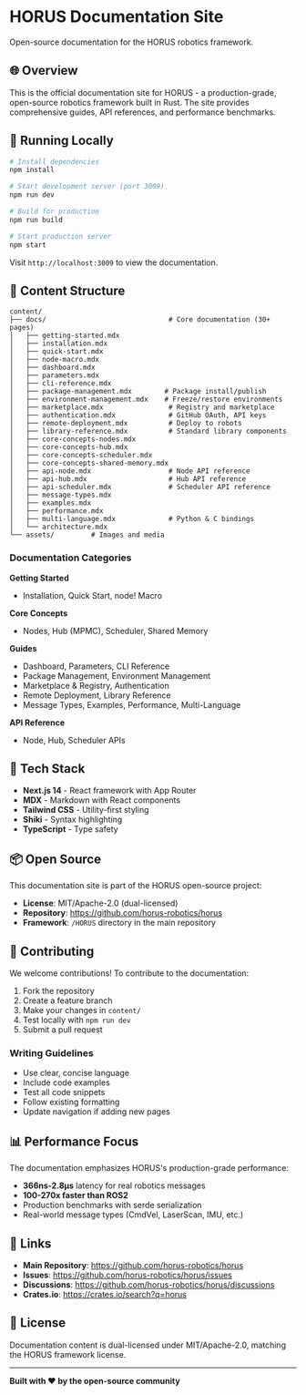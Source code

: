 # HORUS Documentation Site

Open-source documentation for the HORUS robotics framework.

## 🌐 Overview

This is the official documentation site for HORUS - a production-grade, open-source robotics framework built in Rust. The site provides comprehensive guides, API references, and performance benchmarks.

## 🚀 Running Locally

```bash
# Install dependencies
npm install

# Start development server (port 3009)
npm run dev

# Build for production
npm run build

# Start production server
npm start
```

Visit `http://localhost:3009` to view the documentation.

## 📝 Content Structure

```
content/
├── docs/                              # Core documentation (30+ pages)
│   ├── getting-started.mdx
│   ├── installation.mdx
│   ├── quick-start.mdx
│   ├── node-macro.mdx
│   ├── dashboard.mdx
│   ├── parameters.mdx
│   ├── cli-reference.mdx
│   ├── package-management.mdx        # Package install/publish
│   ├── environment-management.mdx    # Freeze/restore environments
│   ├── marketplace.mdx                # Registry and marketplace
│   ├── authentication.mdx             # GitHub OAuth, API keys
│   ├── remote-deployment.mdx          # Deploy to robots
│   ├── library-reference.mdx          # Standard library components
│   ├── core-concepts-nodes.mdx
│   ├── core-concepts-hub.mdx
│   ├── core-concepts-scheduler.mdx
│   ├── core-concepts-shared-memory.mdx
│   ├── api-node.mdx                   # Node API reference
│   ├── api-hub.mdx                    # Hub API reference
│   ├── api-scheduler.mdx              # Scheduler API reference
│   ├── message-types.mdx
│   ├── examples.mdx
│   ├── performance.mdx
│   ├── multi-language.mdx             # Python & C bindings
│   └── architecture.mdx
└── assets/         # Images and media
```

### Documentation Categories

**Getting Started**
- Installation, Quick Start, node! Macro

**Core Concepts**
- Nodes, Hub (MPMC), Scheduler, Shared Memory

**Guides**
- Dashboard, Parameters, CLI Reference
- Package Management, Environment Management
- Marketplace & Registry, Authentication
- Remote Deployment, Library Reference
- Message Types, Examples, Performance, Multi-Language

**API Reference**
- Node, Hub, Scheduler APIs

## 🎨 Tech Stack

- **Next.js 14** - React framework with App Router
- **MDX** - Markdown with React components
- **Tailwind CSS** - Utility-first styling
- **Shiki** - Syntax highlighting
- **TypeScript** - Type safety

## 📦 Open Source

This documentation site is part of the HORUS open-source project:

- **License**: MIT/Apache-2.0 (dual-licensed)
- **Repository**: https://github.com/horus-robotics/horus
- **Framework**: `/HORUS` directory in the main repository

## 🤝 Contributing

We welcome contributions! To contribute to the documentation:

1. Fork the repository
2. Create a feature branch
3. Make your changes in `content/`
4. Test locally with `npm run dev`
5. Submit a pull request

### Writing Guidelines

- Use clear, concise language
- Include code examples
- Test all code snippets
- Follow existing formatting
- Update navigation if adding new pages

## 📊 Performance Focus

The documentation emphasizes HORUS's production-grade performance:

- **366ns-2.8μs** latency for real robotics messages
- **100-270x faster than ROS2**
- Production benchmarks with serde serialization
- Real-world message types (CmdVel, LaserScan, IMU, etc.)

## 🔗 Links

- **Main Repository**: https://github.com/horus-robotics/horus
- **Issues**: https://github.com/horus-robotics/horus/issues
- **Discussions**: https://github.com/horus-robotics/horus/discussions
- **Crates.io**: https://crates.io/search?q=horus

## 📄 License

Documentation content is dual-licensed under MIT/Apache-2.0, matching the HORUS framework license.

---

**Built with ❤️ by the open-source community**
